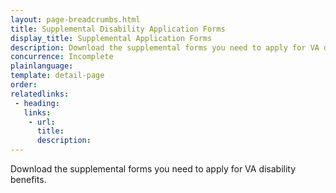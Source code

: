 ```yaml
---
layout: page-breadcrumbs.html
title: Supplemental Disability Application Forms
display_title: Supplemental Application Forms
description: Download the supplemental forms you need to apply for VA disability benefits.
concurrence: Incomplete
plainlanguage: 
template: detail-page
order: 	
relatedlinks:
 - heading: 
   links: 
    - url: 
      title: 
      description:
---
```


<div class="va-introtext">

Download the supplemental forms you need to apply for VA disability benefits.

</div>
